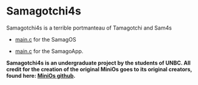 # Samagotchi4s

Samagotchi4s is a terrible portmanteau of Tamagotchi and Sam4s

- [main.c](MiniOS/src/main.c) for the SamagOS

- [main.c](SamagoApp/main.c) for the SamagoApp.

**Samagotchi4s is an undergraduate project by the students of UNBC. All credit for the creation of the original MiniOs goes to its original creators, found here: [MiniOs github](https://github.com/rromanotero/minios).**